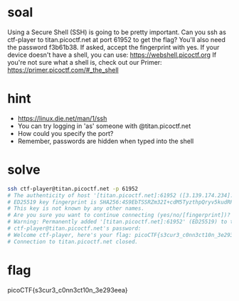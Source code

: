 # soal
Using a Secure Shell (SSH) is going to be pretty important.
Can you ssh as ctf-player to titan.picoctf.net at port 61952 to get the flag?
You'll also need the password f3b61b38. If asked, accept the fingerprint with yes.
If your device doesn't have a shell, you can use: https://webshell.picoctf.org
If you're not sure what a shell is, check out our Primer: https://primer.picoctf.com/#_the_shell

# hint
- https://linux.die.net/man/1/ssh
- You can try logging in 'as' someone with <user>@titan.picoctf.net
- How could you specify the port?
- Remember, passwords are hidden when typed into the shell

# solve
```bash
ssh ctf-player@titan.picoctf.net -p 61952
# The authenticity of host '[titan.picoctf.net]:61952 ([3.139.174.234]:61952)' can't be established.
# ED25519 key fingerprint is SHA256:4S9EbTSSRZm32I+cdM5TyzthpQryv5kudRP9PIKT7XQ.
# This key is not known by any other names.
# Are you sure you want to continue connecting (yes/no/[fingerprint])? yes
# Warning: Permanently added '[titan.picoctf.net]:61952' (ED25519) to the list of known hosts.
# ctf-player@titan.picoctf.net's password:
# Welcome ctf-player, here's your flag: picoCTF{s3cur3_c0nn3ct10n_3e293eea}
# Connection to titan.picoctf.net closed.
```

# flag
picoCTF{s3cur3_c0nn3ct10n_3e293eea}